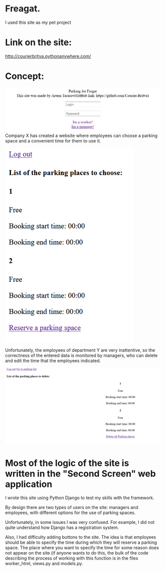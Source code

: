 # Freagat. 
I used this site as my pet project

# Link on the site:
http://courierbritva.pythonanywhere.com/


# Concept:


![alt text](Screenshots/login.PNG)
Company X has created a website where employees can choose a parking space and a convenient time for them to use it. 


![alt text](Screenshots/park_list.PNG)

Unfortunately, the employees of department Y are very inattentive, so the correctness of the entered data is monitored by managers, who can delete and edit the time that the employees indicated.



![alt text](Screenshots/manager_change_parking_list.PNG)

# Most of the logic of the site is written in the "Second Screen" web application
I wrote this site using Python Django to test my skills with the framework.
 
By design there are two types of users on the site: managers and employees, with different options for the use of parking spaces.

Unfortunately, in some issues I was very confused. For example, I did not quite understand how Django has a registration system.

Also, I had difficulty adding buttons to the site. The idea is that employees should be able to specify the time during which they will reserve a parking space. The place where you want to specify the time for some reason does not appear on the site (if anyone wants to do this, the bulk of the code describing the process of working with this function is in the files worker_html, views.py and models.py.


